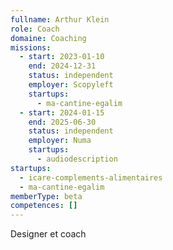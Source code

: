 ```yaml
---
fullname: Arthur Klein
role: Coach
domaine: Coaching
missions:
  - start: 2023-01-10
    end: 2024-12-31
    status: independent
    employer: Scopyleft
    startups:
      - ma-cantine-egalim
  - start: 2024-01-15
    end: 2025-06-30
    status: independent
    employer: Numa
    startups:
      - audiodescription
startups:
  - icare-complements-alimentaires
  - ma-cantine-egalim
memberType: beta
competences: []
---
```

Designer et coach